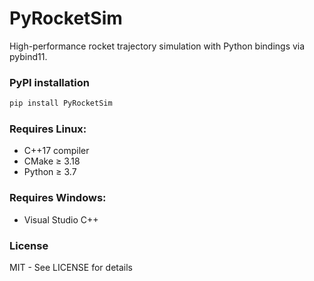 ﻿# PyRocketSim

High-performance rocket trajectory simulation with Python bindings via pybind11.


### PyPI installation

```bash
pip install PyRocketSim
```

### **Requires Linux**:

- C++17 compiler
- CMake ≥ 3.18
- Python ≥ 3.7

### **Requires Windows**:

- Visual Studio C++

### License
MIT - See LICENSE for details